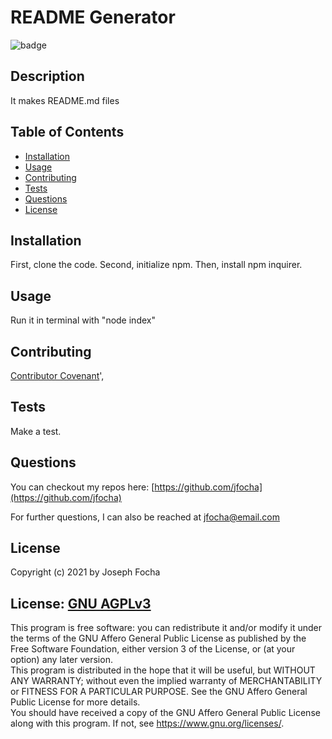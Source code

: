 # README Generator

  ![badge](https://img.shields.io/badge/license-GNU%20AGPLv3-green)

  ## Description 
  
  It makes README.md files
  

  ## Table of Contents
  
  * [Installation](#installation)
  * [Usage](#usage)
  * [Contributing](#Contributing)
  * [Tests](#tests)
  * [Questions](#questions)
  * [License](#license)
  
  
  ## Installation
  
  First, clone the code. Second, initialize npm. Then, install npm inquirer.
  
  
  ## Usage 
  
  Run it in terminal with "node index"
  
  
  ## Contributing

  
  
  [Contributor Covenant](https://www.contributor-covenant.org/version/2/0/code_of_conduct/)',


  ## Tests
  
  Make a test.


  ## Questions

  You can checkout my repos here: [https://github.com/jfocha](https://github.com/jfocha)

  For further questions, I can also be reached at jfocha@email.com


  ## License
  
  Copyright (c) 2021 by Joseph Focha

  License: [GNU AGPLv3](https://choosealicense.com/licenses/agpl-3.0/)
  ---
  This program is free software: you can redistribute it and/or modify it under the terms of the GNU Affero General Public License as published by the Free Software Foundation, either version 3 of the License, or (at your option) any later version. <br /> This program is distributed in the hope that it will be useful, but WITHOUT ANY WARRANTY; without even the implied warranty of MERCHANTABILITY or FITNESS FOR A PARTICULAR PURPOSE. See the GNU Affero General Public License for more details. <br /> You should have received a copy of the GNU Affero General Public License along with this program. If not, see <https://www.gnu.org/licenses/>.
  
  

  
